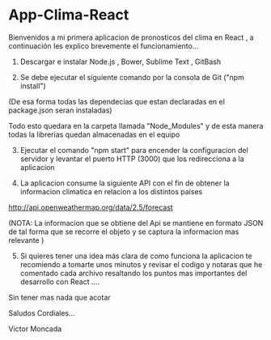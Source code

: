 # App-Clima-React

Bienvenidos a mi primera aplicacion de pronosticos del clima en React , a continuación les explico brevemente el funcionamiento...

1) Descargar e instalar Node.js , Bower, Sublime Text , GitBash 

2) Se debe ejecutar el siguiente comando por la consola de Git ("npm install")

(De esa forma todas las dependecias que estan declaradas en el package.json seran instaladas)

Todo esto quedara en la carpeta llamada "Node_Modules" y de esta manera todas la librerias quedan almacenadas en el equipo

3) Ejecutar el comando "npm start" para encender la configuracion del servidor y levantar el puerto HTTP (3000) que los redirecciona a la aplicacion

4) La aplicacion consume la siguiente API con el fin de obtener la informacion climatica en relacion a los distintos paises 

  http://api.openweathermap.org/data/2.5/forecast
  
  (NOTA: La informacion que se obtiene del Api se mantiene en formato JSON de tal forma que se recorre el objeto y se captura la informacion mas relevante )

5) Si quieres tener una idea más clara de como funciona la aplicacion te recomiendo a tomarte unos minutos y revisar el codigo y notaras que he comentado cada archivo resaltando los puntos mas importantes del desarrollo con React ....

Sin tener mas nada que acotar

Saludos Cordiales...

Victor Moncada

